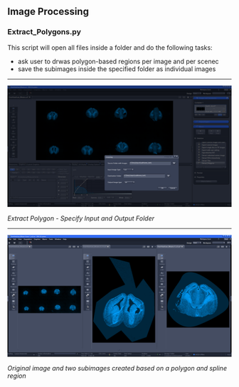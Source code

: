 ## Image Processing

### Extract_Polygons.py

This script will open all files inside a folder and do the following tasks:

* ask user to drwas polygon-based regions per image and per scenec
* save the subimages inside the specified folder as individual images

***

![Extract Polygon - User Dialog](/Images/extract_polygons1.png)

*Extract Polygon - Specify Input and Output Folder*

***

![Extract Polygon - Results](/Images/extract_polygons2.png)

*Original image and two subimages created based on a polygon and spline region*
